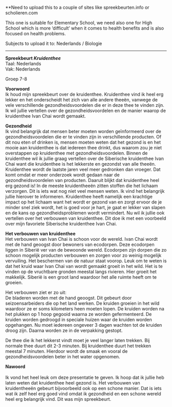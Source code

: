 **Need to upload this to a couple of sites like spreekbeurten.info or scholieren.com 

This one is suitable for Elementary School, we need also one for High School which is more ‘difficult’ when it comes to health benefits and is also focused on health problems.

Subjects to upload it to: Nederlands / Biologie

----------------------------------------------------------

**Spreekbeurt _Kruidenthee_** <br>
Taal: Nederlands <br>
Vak: Nederlands

Groep 7-8 <br>

**Voorwoord** <br>
Ik houd mijn spreekbeurt over de kruidenthee. Kruidenthee vind ik heel erg lekker en het onderscheidt het zich van alle andere theeën, vanwege de vele verschillende gezondheidsvoordelen die er in deze thee te vinden zijn. Ik wil jullie vertellen over de gezondheidsvoordelen en de manier waarop de kruidenthee Ivan Chai wordt gemaakt. 

**Gezondheid** <br>
Ik vind belangrijk dat mensen beter moeten worden geïnformeerd over de gezondheidsvoordelen die er te vinden zijn in verschillende producten. Of dit nou eten of drinken is, mensen moeten weten dat het gezond is en het mooie aan kruidenthee is dat iedereen thee drinkt, dus waarom zou je niet overstappen op kruidenthee met gezondheidsvoordelen. Binnen de kruidenthee wil ik jullie graag vertellen over de Siberische kruidenthee Ivan Chai want die kruidenthee is het lekkerste en gezondst van alle theeën. Kruidenthee wordt de laatste jaren veel meer gedronken dan vroeger. Dat komt omdat er meer onderzoek wordt gedaan naar de gezondheidsvoordelen van producten. Daaruit blijkt dat kruidenthee heel erg gezond is! In de meeste kruidentheeën zitten stoffen die het lichaam verzorgen. Dit is iets wat nog niet veel mensen weten. Ik vind het belangrijk jullie hierover te informeren. Kruidenthee heeft namelijk een krachtige impact op het lichaam want het wordt er gezond van en zorgt ervoor de je minder snel ziek wordt, het is goed voor je hart, je gaat er lekker van slapen en de kans op gezondheidsproblemen wordt vermindert. Nu wil ik jullie ook vertellen over het verbouwen van kruidenthee. Dit doe ik met een voorbeeld over mijn favoriete Siberische kruidenthee Ivan Chai. 

**Het verbouwen van kruidenthee** <br>
Het verbouwen van Ivan Chai is schoon voor de wereld. Ivan Chai wordt met de hand geoogst door bewoners van ecodorpen. Deze ecodorpen liggen in Siberië ver van de bewoonde wereld. Ecodorpen zijn dorpen die zo schoon mogelijk producten verbouwen en zorgen voor zo weinig mogelijk vervuiling. Het beschermen van de natuur staat voorop.
Leuk om te weten is dat het kruid waar Ivan Chai van wordt gemaakt groeit in het wild. Het is te vinden op de vruchtbare gronden meestal langs rivieren. Hier groeit het makkelijk. Siberië is een groot land waardoor het alle ruimte heeft om te groeien. 

Het verbouwen ziet er zo uit: <br>
De bladeren worden met de hand geoogst. Dit gebeurt door seizoensarbeiders die op het land werken. De kruiden groeien in het wild waardoor ze er soms kilometers heen moeten lopen. 
De kruiden worden na het plukken op 1 hoop gegooid waarna ze worden gefermenteerd. De kruiden worden gedroogd in speciale huizen waar de kruiden worden opgehangen. Nu moet iedereen ongeveer 3 dagen wachten tot de kruiden droog zijn. 
Daarna worden ze in de verpakking gestopt. 

De thee die ik het lekkerst vindt moet je veel langer laten trekken. Bij normale thee duurt dit 2-3 minuten. Bij kruidenthee duurt het trekken meestal 7 minuten. Hierdoor wordt de smaak en vooral de gezondheidsvoordelen beter in het water opgenomen. 

**Nawoord** <br>  
Ik vond het heel leuk om deze presentatie te geven. Ik hoop dat ik jullie heb laten weten dat kruidenthee heel gezond is. Het verbouwen van kruidentheeën gebeurt bijvoorbeeld ook op een schone manier. Dat is iets wat ik zelf heel erg goed vind omdat ik gezondheid en een schone wereld heel erg belangrijk vind. Dit was mijn spreekbeurt. 

